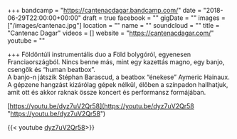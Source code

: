 +++
bandcamp = "https://cantenacdagar.bandcamp.com/"
date = "2018-06-29T22:00:00+00:00"
draft = true
facebook = ""
gigDate = ""
images = ["/images/cantenac.jpg"]
location = ""
name = ""
soundcloud = ""
title = "Cantenac Dagar"
videos = []
website = "https://cantenacdagar.com/"
youtube = ""

+++
Földöntúli instrumentális duo a Föld bolygóról, egyenesen Franciaországból. Nincs benne más, mint egy kazettás magno, egy banjo, csengők és “human beatbox”.  
A banjo-n játszik Stéphan Barascud, a beatbox “énekese” Aymeric Hainaux. A gépzene hangzást kizárólag gépek nélkül, élőben a színpadon hallhatjuk, amit ott és akkor raknak össze koncert és performansz formájában.

[https://youtu.be/dyz7uV2Qr58](https://youtu.be/dyz7uV2Qr58 "https://youtu.be/dyz7uV2Qr58")

{{< youtube [dyz7uV2Qr58](https://youtu.be/dyz7uV2Qr58 "https://youtu.be/dyz7uV2Qr58")>}}